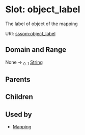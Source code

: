 
# Slot: object_label


The label of object of the mapping

URI: [sssom:object_label](http://w3id.org/sssom/object_label)


## Domain and Range

None &#8594;  <sub>0..1</sub> [String](types/String.md)

## Parents


## Children


## Used by

 * [Mapping](Mapping.md)
